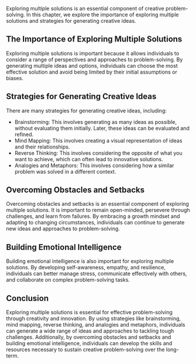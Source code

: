 
Exploring multiple solutions is an essential component of creative problem-solving. In this chapter, we explore the importance of exploring multiple solutions and strategies for generating creative ideas.

The Importance of Exploring Multiple Solutions
----------------------------------------------

Exploring multiple solutions is important because it allows individuals to consider a range of perspectives and approaches to problem-solving. By generating multiple ideas and options, individuals can choose the most effective solution and avoid being limited by their initial assumptions or biases.

Strategies for Generating Creative Ideas
----------------------------------------

There are many strategies for generating creative ideas, including:

* Brainstorming: This involves generating as many ideas as possible, without evaluating them initially. Later, these ideas can be evaluated and refined.
* Mind Mapping: This involves creating a visual representation of ideas and their relationships.
* Reverse Thinking: This involves considering the opposite of what you want to achieve, which can often lead to innovative solutions.
* Analogies and Metaphors: This involves considering how a similar problem was solved in a different context.

Overcoming Obstacles and Setbacks
---------------------------------

Overcoming obstacles and setbacks is an essential component of exploring multiple solutions. It is important to remain open-minded, persevere through challenges, and learn from failures. By embracing a growth mindset and adapting to changing circumstances, individuals can continue to generate new ideas and approaches to problem-solving.

Building Emotional Intelligence
-------------------------------

Building emotional intelligence is also important for exploring multiple solutions. By developing self-awareness, empathy, and resilience, individuals can better manage stress, communicate effectively with others, and collaborate on complex problem-solving tasks.

Conclusion
----------

Exploring multiple solutions is essential for effective problem-solving through creativity and innovation. By using strategies like brainstorming, mind mapping, reverse thinking, and analogies and metaphors, individuals can generate a wide range of ideas and approaches to tackling tough challenges. Additionally, by overcoming obstacles and setbacks and building emotional intelligence, individuals can develop the skills and resources necessary to sustain creative problem-solving over the long-term.
